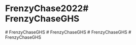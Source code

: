 # FrenzyChase2022#   F r e n z y C h a s e G H S  
 #   F r e n z y C h a s e G H S  
 #   F r e n z y C h a s e G H S  
 #   F r e n z y C h a s e G H S  
 #   F r e n z y C h a s e G H S  
 